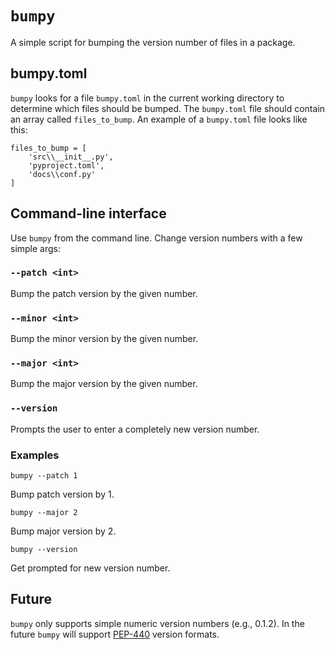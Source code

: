 # `bumpy`
A simple script for bumping the version number of files in a package.

## bumpy.toml
`bumpy` looks for a file `bumpy.toml` in the current working directory to determine which files should be bumped.
The `bumpy.toml` file should contain an array called `files_to_bump`. An example of a `bumpy.toml` file looks like this:

```
files_to_bump = [
    'src\\__init__.py',
    'pyproject.toml',
    'docs\\conf.py'
]
```

## Command-line interface
Use `bumpy` from the command line. Change version numbers with a few simple args:

### `--patch <int>`
Bump the patch version by the given number.

### `--minor <int>`
Bump the minor version by the given number.

### `--major <int>`
Bump the major version by the given number.

### `--version`
Prompts the user to enter a completely new version number.

### Examples
```
bumpy --patch 1
```
Bump patch version by 1.
```
bumpy --major 2
```
Bump major version by 2.
```
bumpy --version
```
Get prompted for new version number.

## Future
`bumpy` only supports simple numeric version numbers (e.g., 0.1.2). In the future `bumpy` will support [PEP-440](https://peps.python.org/pep-0440/) version formats.
